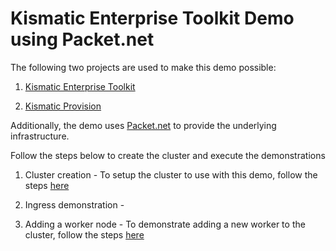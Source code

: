 # Kismatic Enterprise Toolkit Demo using Packet.net

The following two projects are used to make this demo possible:

1. [Kismatic Enterprise Toolkit](https://github.com/apprenda/kismatic)

2. [Kismatic Provision](https://github.com/apprenda/kismatic-provision)

Additionally, the demo uses [Packet.net](https://www.packet.net/) to provide the underlying infrastructure.

Follow the steps below to create the cluster and execute the demonstrations

1. Cluster creation - To setup the cluster to use with this demo, follow the steps [here](docs/local-machine-setup.md)

2. Ingress demonstration -

3. Adding a worker node - To demonstrate adding a new worker to the cluster, follow the steps [here](docs/adding-a-worker-node.md)